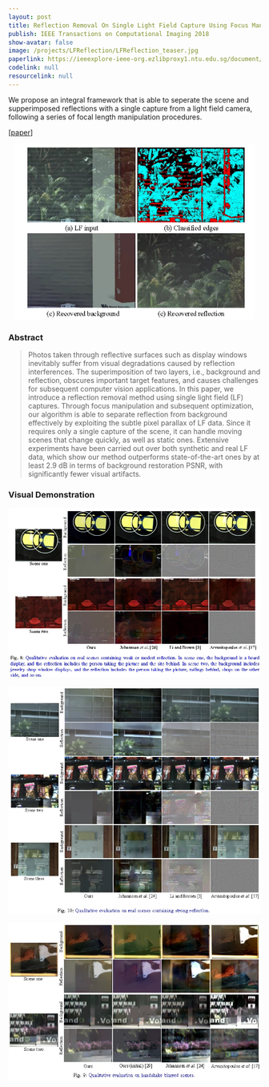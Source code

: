 ```yaml
---
layout: post
title: Reflection Removal On Single Light Field Capture Using Focus Manipulation 
publish: IEEE Transactions on Computational Imaging 2018
show-avatar: false
image: /projects/LFReflection/LFReflection_teaser.jpg
paperlink: https://ieeexplore-ieee-org.ezlibproxy1.ntu.edu.sg/document/8421062/
codelink: null
resourcelink: null
---
```


We propose an integral framework that is able to seperate the scene and supperimposed reflections with a single capture from a light field camera, following a series of focal length manipulation procedures.                                                             
  
\[[paper](https://ieeexplore-ieee-org.ezlibproxy1.ntu.edu.sg/document/8421062/)\] 
  
<p align="center">
<img src="/projects/LFReflection/LFReflection_teaser.jpg" width="480px"/>
</p>
 

### Abstract
> Photos taken through reflective surfaces such as display windows inevitably suffer from visual degradations caused by reflection interferences. The superimposition of two layers, i.e., background and reflection, obscures important target features, and causes challenges for subsequent computer vision applications. In this paper, we introduce a reflection removal method using single light field (LF) captures. Through focus manipulation and subsequent optimization, our algorithm is able to separate reflection from background effectively by exploiting the subtle pixel parallax of LF data. Since it requires only a single capture of the scene, it can handle moving scenes that change quickly, as well as static ones. Extensive experiments have been carried out over both synthetic and real LF data, which show our method outperforms state-of-the-art ones by at least 2.9 dB in terms of background restoration PSNR, with significantly fewer visual artifacts.

### Visual Demonstration
<p align="center">
  <img src= "/projects/LFReflection/LFRFoutput1.jpg" width="850px">
</p>
  
<p align="center">
  <img src= "/projects/LFReflection/LFRFoutput2.jpg" width="850px">
</p>
  
<p align="center">
  <img src= "/projects/LFReflection/LFRFoutput3.jpg" width="850px">
</p>
  
  
